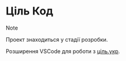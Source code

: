 # Ціль Код

> [!NOTE]
> Проект знаходиться у стадії розробки.

Розширення VSCode для роботи з [ціль.укр](https://xn--k1avt2b.xn--j1amh/).
